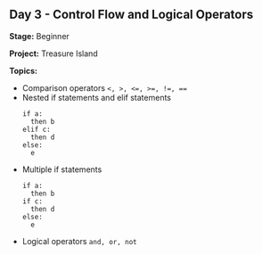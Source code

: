 ## Day 3 - Control Flow and Logical Operators

**Stage:** Beginner

**Project:** Treasure Island

**Topics:**
* Comparison operators ```<, >, <=, >=, !=, ==```
* Nested if statements and elif statements
  ```
  if a:
    then b
  elif c:
    then d
  else:
    e
  ```
* Multiple if statements
  ```
  if a:
    then b
  if c:
    then d
  else:
    e
  ```
* Logical operators ```and, or, not```
